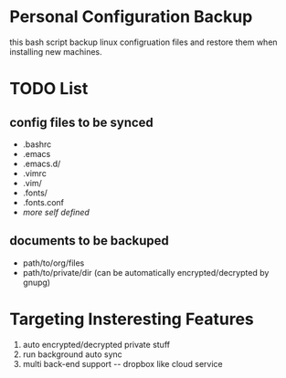 # Personal Configuration Backup

this bash script backup linux configruation files and restore them when installing new machines.

# TODO List

## config files to be synced

+ .bashrc
+ .emacs
+ .emacs.d/
+ .vimrc
+ .vim/
+ .fonts/
+ .fonts.conf
+ *more self defined*

## documents to be backuped

+ path/to/org/files
+ path/to/private/dir (can be automatically encrypted/decrypted by gnupg)

# Targeting Insteresting Features

1. auto encrypted/decrypted private stuff
2. run background auto sync
3. multi back-end support -- dropbox like cloud service

